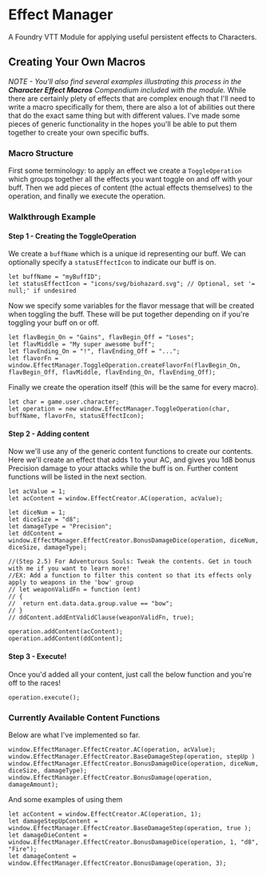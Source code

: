 # Effect Manager
A Foundry VTT Module for applying useful persistent effects to Characters.

## Creating Your Own Macros
*NOTE - You'll also find several examples illustrating this process in the **Character Effect Macros** Compendium included with the module.*
While there are certainly plety of effects that are complex enough that I'll need to write a macro specifically for them, there are also a lot of abilities out there that do the exact same thing but with different values. I've made some pieces of generic functionality in the hopes you'll be able to put them together to create your own specific buffs.

### Macro Structure
First some terminology: to apply an effect we create a `ToggleOperation` which groups together all the effects you want toggle on and off with your buff. Then we add pieces of content (the actual effects themselves) to the operation, and finally we execute the operation.

### Walkthrough Example
#### Step 1 - Creating the ToggleOperation
We create a `buffName` which is a unique id representing our buff. We can optionally specify a `statusEffectIcon` to indicate our buff is on.
```
let buffName = "myBuffID";
let statusEffectIcon = "icons/svg/biohazard.svg"; // Optional, set '= null;' if undesired
```

Now we specify some variables for the flavor message that will be created when toggling the buff. These will be put together depending on if you're toggling your buff on or off.
```
let flavBegin_On = "Gains", flavBegin_Off = "Loses";
let flavMiddle = "My super awesome buff";
let flavEnding_On = "!", flavEnding_Off = "...";
let flavorFn = window.EffectManager.ToggleOperation.createFlavorFn(flavBegin_On, flavBegin_Off, flavMiddle, flavEnding_On, flavEnding_Off);
```

Finally we create the operation itself (this will be the same for every macro).
```
let char = game.user.character;
let operation = new window.EffectManager.ToggleOperation(char, buffName, flavorFn, statusEffectIcon);
```

#### Step 2 - Adding content
Now we'll use any of the generic content functions to create our contents. Here we'll create an effect that adds 1 to your AC, and gives you 1d8 bonus Precision damage to your attacks while the buff is on. Further content functions will be listed in the next section.
```
let acValue = 1;
let acContent = window.EffectCreator.AC(operation, acValue);

let diceNum = 1;
let diceSize = "d8";
let damageType = "Precision";
let ddContent = window.EffectManager.EffectCreator.BonusDamageDice(operation, diceNum, diceSize, damageType);

//(Step 2.5) For Adventurous Souls: Tweak the contents. Get in touch with me if you want to learn more!
//EX: Add a function to filter this content so that its effects only apply to weapons in the 'bow' group
// let weaponValidFn = function (ent)
// {
// 	return ent.data.data.group.value == "bow";
// }
// ddContent.addEntValidClause(weaponValidFn, true);

operation.addContent(acContent);
operation.addContent(ddContent);
```

#### Step 3 - Execute!
Once you'd added all your content, just call the below function and you're off to the races!
```
operation.execute();
```

### Currently Available Content Functions
Below are what I've implemented so far.
```
window.EffectManager.EffectCreator.AC(operation, acValue);
window.EffectManager.EffectCreator.BaseDamageStep(operation, stepUp )
window.EffectManager.EffectCreator.BonusDamageDice(operation, diceNum, diceSize, damageType);
window.EffectManager.EffectCreator.BonusDamage(operation, damageAmount);

```
And some examples of using them
```
let acContent = window.EffectCreator.AC(operation, 1);
let damageStepUpContent = window.EffectManager.EffectCreator.BaseDamageStep(operation, true );
let damageDieContent = window.EffectManager.EffectCreator.BonusDamageDice(operation, 1, "d8", "Fire");
let damageContent = window.EffectManager.EffectCreator.BonusDamage(operation, 3);
```